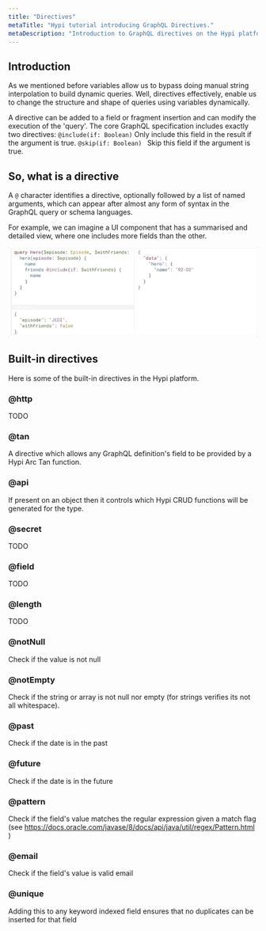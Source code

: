 ```yaml
---
title: "Directives"
metaTitle: "Hypi tutorial introducing GraphQL Directives."
metaDescription: "Introduction to GraphQL directives on the Hypi platform."
---
```


## Introduction
As we mentioned before variables allow us to bypass doing manual string interpolation to build dynamic queries. Well, directives effectively, enable us to change the structure and shape of queries using variables dynamically. 

 A directive can be added to a field or fragment insertion and can modify the execution of the 'query'. The core GraphQL specification includes exactly two directives:
`@include(if: Boolean)` Only include this field in the result if the argument is true.
`@skip(if: Boolean) ` Skip this field if the argument is true.


## So, what is a directive
A `@` character identifies a directive, optionally followed by a list of named arguments, which can appear after almost any form of syntax in the GraphQL query or schema languages. 

For example, we can imagine a UI component that has a summarised and detailed view, where one includes more fields than the other.
  
 ![Directive](../../assets/img/directives.gif "directives examples")


## Built-in directives
Here is some of the built-in directives in the Hypi platform.

### @http 
 TODO
 
### @tan 
A directive which allows any GraphQL definition's field to be provided by a Hypi Arc Tan function.

### @api 
If present on an object then it controls which Hypi CRUD functions will be generated for the type.

### @secret 
 TODO

### @field 
 TODO

### @length
 TODO

### @notNull
Check if the value is not null

### @notEmpty
Check if the string or array is not null nor empty (for strings verifies its not all whitespace).

### @past
Check if the date is in the past

### @future
Check if the date is in the future

### @pattern
Check if the field's value matches the regular expression given a match flag (see https://docs.oracle.com/javase/8/docs/api/java/util/regex/Pattern.html  )

### @email
Check  if the field's value is valid email

### @unique
Adding this to any keyword indexed field ensures that no duplicates can be inserted for that field
